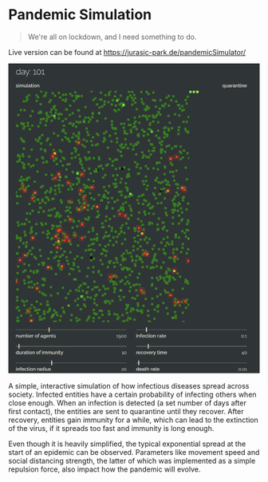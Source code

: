 # Pandemic Simulation

> We're all on lockdown, and I need something to do.

Live version can be found at https://jurasic-park.de/pandemicSimulator/

 ![Screenshot of the interactive virus simulation](virus_sim_screenshot.png)

A simple, interactive simulation of how infectious diseases spread across society. Infected entities have a certain probability of infecting others when close enough. When an infection is detected (a set number of days after first contact), the entities are sent to quarantine until they recover. After recovery, entities gain immunity for a while, which can lead to the extinction of the virus, if it spreads too fast and immunity is long enough.  

Even though it is heavily simplified, the typical exponential spread at the start of an epidemic can be observed.  Parameters like movement speed and social distancing strength, the latter of which was implemented as a simple repulsion force, also impact how the pandemic will evolve.
